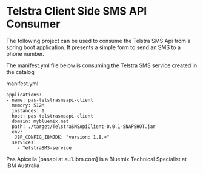 <h1> Telstra Client Side SMS API Consumer </h1>

The following project can be used to consume the Telstra SMS Api from a spring boot application. It presents a simple form to send
an SMS to a phone number.

The manifest.yml file below is consuming the Telstra SMS service created in the catalog

manifest.yml
 
```
applications:
- name: pas-telstrasmsapi-client
  memory: 512M
  instances: 1
  host: pas-telstrasmsapi-client
  domain: mybluemix.net
  path: ./target/TelstraSMSApiClient-0.0.1-SNAPSHOT.jar
  env:
   JBP_CONFIG_IBMJDK: "version: 1.8.+"
  services:
    - TelstraSMS-service
 ```


Pas Apicella [pasapi at au1.ibm.com] is a Bluemix Technical Specialist at IBM Australia